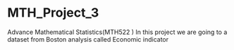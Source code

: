 # MTH_Project_3
Advance Mathematical Statistics(MTH522 )
In this project we are going to a dataset from Boston analysis called Economic indicator
